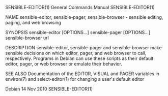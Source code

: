 SENSIBLE-EDITOR(1)                                            General Commands Manual                                           SENSIBLE-EDITOR(1)

NAME
       sensible-editor, sensible-pager, sensible-browser - sensible editing, paging, and web browsing

SYNOPSIS
       sensible-editor [OPTIONS...]
       sensible-pager [OPTIONS...]
       sensible-browser url

DESCRIPTION
       sensible-editor, sensible-pager and sensible-browser make sensible decisions on which editor, pager, and web browser to call, respectively.
       Programs in Debian can use these scripts as their default editor, pager, or web browser or emulate their behavior.

SEE ALSO
       Documentation of the EDITOR, VISUAL and PAGER variables in environ(7) and select-editor(1) for changing a user's default editor

Debian                                                              14 Nov 2010                                                 SENSIBLE-EDITOR(1)
